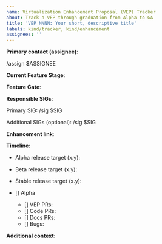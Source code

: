 ```yaml
---
name: Virtualization Enhancement Proposal (VEP) Tracker
about: Track a VEP through graduation from Alpha to GA
title: 'VEP NNNN: Your short, descriptive title'
labels: kind/tracker, kind/enhancement
assignees: ''
---
```

<!-- 
Please refer to https://github.com/kubevirt/community/blob/main/design-proposals/feature-lifecycle.md 
-->

**Primary contact (assignee)**:
<!-- 
Handle of the current contact for the feature.

Use the `/assign` command to assign the assignee on creation of the issue.
-->

/assign $ASSIGNEE

**Current Feature Stage**:

<!-- 
The current stage of the feature, should be one of New, Alpha, Beta, GA or Deprecated.
-->

**Feature Gate**:

<!-- 
The full name of the feature gate controlling feature visibility before GA.
-->

**Responsible SIGs**:

<!-- 
Primary SIG and optional additional SIGs responsible for the feature.

Use the `/sig $SIG` command to associate the primary SIG with the enhancement.
-->

Primary SIG:
/sig $SIG

Additional SIGs (optional):
/sig $SIG

**Enhancement link**:

<!-- 
Link to any enhancement PRs.
-->

**Timeline**:

<!-- 
See https://github.com/kubevirt/community/blob/main/design-proposals/feature-lifecycle.md#releases for more context, please include links to relevant PRs
-->

* Alpha release target (x.y):
* Beta release target (x.y):
* Stable release target (x.y):


* [] Alpha
  * [] VEP PRs:
  * [] Code PRs:
  * [] Docs PRs:
  * [] Bugs:

**Additional context**:

<!-- 
Add any other context about the feature here.
-->